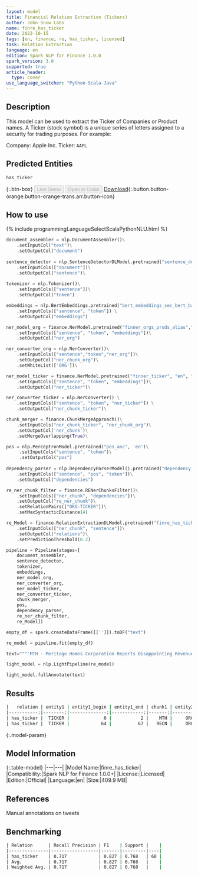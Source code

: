 ```yaml
---
layout: model
title: Financial Relation Extraction (Tickers)
author: John Snow Labs
name: finre_has_ticker
date: 2022-10-15
tags: [en, finance, re, has_ticker, licensed]
task: Relation Extraction
language: en
edition: Spark NLP for Finance 1.0.0
spark_version: 3.0
supported: true
article_header:
  type: cover
use_language_switcher: "Python-Scala-Java"
---
```


## Description

This model can be used to extract the Ticker of Companies or Product names. A Ticker (stock symbol) is a unique series of letters assigned to a security for trading purposes. For example: 

Company: Apple Inc.
Ticker: `AAPL`

## Predicted Entities

`has_ticker`

{:.btn-box}
<button class="button button-orange" disabled>Live Demo</button>
<button class="button button-orange" disabled>Open in Colab</button>
[Download](https://s3.amazonaws.com/auxdata.johnsnowlabs.com/finance/models/finre_has_ticker_en_1.0.0_3.0_1665842119957.zip){:.button.button-orange.button-orange-trans.arr.button-icon}

## How to use



<div class="tabs-box" markdown="1">
{% include programmingLanguageSelectScalaPythonNLU.html %}

```python
document_assembler = nlp.DocumentAssembler()\
    .setInputCol("text")\
    .setOutputCol("document")
        
sentence_detector = nlp.SentenceDetectorDLModel.pretrained("sentence_detector_dl","xx")\
    .setInputCols(["document"])\
    .setOutputCol("sentence")\
        
tokenizer = nlp.Tokenizer()\
    .setInputCols(["sentence"])\
    .setOutputCol("token")

embeddings = nlp.BertEmbeddings.pretrained("bert_embeddings_sec_bert_base","en") \
    .setInputCols(["sentence", "token"]) \
    .setOutputCol("embeddings")

ner_model_org = finance.NerModel.pretrained("finner_orgs_prods_alias","en","finance/models")\
    .setInputCols(["sentence", "token", "embeddings"])\
    .setOutputCol("ner_org")

ner_converter_org = nlp.NerConverter()\
    .setInputCols(["sentence","token","ner_org"])\
    .setOutputCol("ner_chunk_org")\
    .setWhiteList(['ORG'])\

ner_model_ticker = finance.NerModel.pretrained("finner_ticker", "en", "finance/models")\
    .setInputCols(["sentence", "token", "embeddings"])\
    .setOutputCol("ner_ticker")\

ner_converter_ticker = nlp.NerConverter() \
    .setInputCols(["sentence", "token", "ner_ticker"]) \
    .setOutputCol("ner_chunk_ticker")\

chunk_merger = finance.ChunkMergeApproach()\
    .setInputCols("ner_chunk_ticker", "ner_chunk_org")\
    .setOutputCol('ner_chunk')\
    .setMergeOverlapping(True)\

pos = nlp.PerceptronModel.pretrained("pos_anc", 'en')\
     .setInputCols("sentence", "token")\
     .setOutputCol("pos")
    
dependency_parser = nlp.DependencyParserModel().pretrained("dependency_conllu", "en")\
    .setInputCols(["sentence", "pos", "token"])\
    .setOutputCol("dependencies")

re_ner_chunk_filter = finance.RENerChunksFilter()\
    .setInputCols(["ner_chunk", "dependencies"])\
    .setOutputCol("re_ner_chunk")\
    .setRelationPairs(["ORG-TICKER"])\
    .setMaxSyntacticDistance(4)

re_Model = finance.RelationExtractionDLModel.pretrained("finre_has_ticker", "en", "finance/models")\
    .setInputCols(["ner_chunk", "sentence"])\
    .setOutputCol("relations")\
    .setPredictionThreshold(0.2)

pipeline = Pipeline(stages=[
    document_assembler, 
    sentence_detector,
    tokenizer,
    embeddings,
    ner_model_org,
    ner_converter_org,
    ner_model_ticker,
    ner_converter_ticker,
    chunk_merger,
    pos,
    dependency_parser,
    re_ner_chunk_filter,
    re_Model])

empty_df = spark.createDataFrame([['']]).toDF("text")

re_model = pipeline.fit(empty_df)

text="""'MTH - Meritage Homes Corporation Reports Disappointing Revenue. RECN, Resources Connection Inc. Shareholder Raymond James Trust Has Decreased Holding'"""

light_model = nlp.LightPipeline(re_model)

light_model.fullAnnotate(text)
```

</div>

## Results

```bash
|   relation | entity1 | entity1_begin | entity1_end | chunk1 | entity2 | entity2_begin | entity2_end |                     chunk2 | confidence |
|-----------:|--------:|--------------:|------------:|-------:|--------:|--------------:|------------:|---------------------------:|-----------:|
| has_ticker |  TICKER |             0 |           2 |    MTH |     ORG |             6 |          31 | Meritage Homes Corporation | 0.99532026 |
| has_ticker |  TICKER |            64 |          67 |   RECN |     ORG |            70 |          93 |   Resources Connection Inc | 0.97409964 |
```

{:.model-param}
## Model Information

{:.table-model}
|---|---|
|Model Name:|finre_has_ticker|
|Compatibility:|Spark NLP for Finance 1.0.0+|
|License:|Licensed|
|Edition:|Official|
|Language:|en|
|Size:|409.9 MB|

## References

Manual annotations on tweets

## Benchmarking

```bash
| Relation      | Recall Precision | F1    | Support |    |
|---------------|------------------|-------|---------|----|
| has_ticker    | 0.717            | 0.827 | 0.768   | 60 |
| Avg.          | 0.717            | 0.827 | 0.768   |    |
| Weighted Avg. | 0.717            | 0.827 | 0.768   |    |
```
